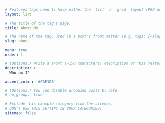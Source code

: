 ```yaml
---
# Featured tags need to have either the `list` or `grid` layout (PRO only).
layout: list

# The title of the tag's page.
title: About Me

# The name of the tag, used in a post's front matter (e.g. tags: [<slug>]).
slug: about

menu: true
order: 1

# (Optional) Write a short (~150 characters) description of this featured tag.
description: >
  Who am I?

accent_color: '#FAF1D6'

# (Optional) You can disable grouping posts by date.
# no_groups: true

# Exclude this example category from the sitemap.
# DON'T USE THIS SETTING IN YOUR CATEGORIES!
sitemap: false
---
```


